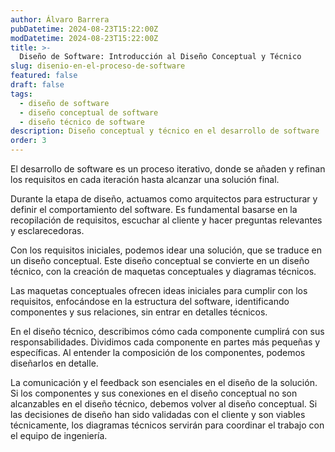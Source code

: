 ```yaml
---
author: Álvaro Barrera
pubDatetime: 2024-08-23T15:22:00Z
modDatetime: 2024-08-23T15:22:00Z
title: >-
  Diseño de Software: Introducción al Diseño Conceptual y Técnico
slug: disenio-en-el-proceso-de-software
featured: false
draft: false
tags:
  - diseño de software
  - diseño conceptual de software
  - diseño técnico de software
description: Diseño conceptual y técnico en el desarrollo de software
order: 3
---
```


El desarrollo de software es un proceso iterativo, donde se añaden y refinan los requisitos en cada iteración hasta alcanzar una solución final.

Durante la etapa de diseño, actuamos como arquitectos para estructurar y definir el comportamiento del software. Es fundamental basarse en la recopilación de requisitos, escuchar al cliente y hacer preguntas relevantes y esclarecedoras.

Con los requisitos iniciales, podemos idear una solución, que se traduce en un diseño conceptual. Este diseño conceptual se convierte en un diseño técnico, con la creación de maquetas conceptuales y diagramas técnicos.

Las maquetas conceptuales ofrecen ideas iniciales para cumplir con los requisitos, enfocándose en la estructura del software, identificando componentes y sus relaciones, sin entrar en detalles técnicos.

En el diseño técnico, describimos cómo cada componente cumplirá con sus responsabilidades. Dividimos cada componente en partes más pequeñas y específicas. Al entender la composición de los componentes, podemos diseñarlos en detalle.

La comunicación y el feedback son esenciales en el diseño de la solución. Si los componentes y sus conexiones en el diseño conceptual no son alcanzables en el diseño técnico, debemos volver al diseño conceptual. Si las decisiones de diseño han sido validadas con el cliente y son viables técnicamente, los diagramas técnicos servirán para coordinar el trabajo con el equipo de ingeniería.